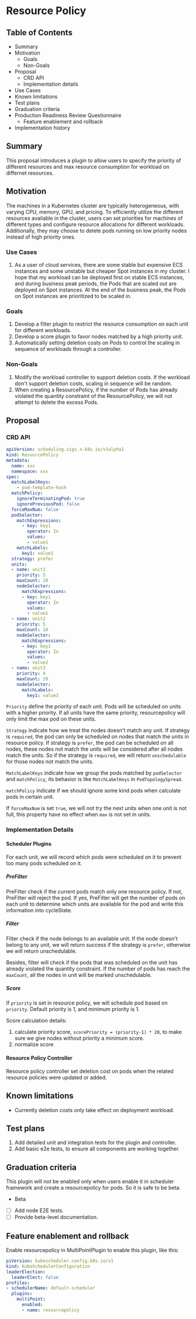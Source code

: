 # Resource Policy

## Table of Contents

- Summary
- Motivation
   - Goals
   - Non-Goals
- Proposal
   - CRD API
   - Implementation details
- Use Cases
- Known limitations
- Test plans
- Graduation criteria
- Production Readiness Review Questionnaire
   - Feature enablement and rollback
- Implementation history

## Summary
This proposal introduces a plugin to allow users to specify the priority of different resources and max resource 
consumption for workload on differnet resources.

## Motivation
The machines in a Kubernetes cluster are typically heterogeneous, with varying CPU, memory, GPU, and pricing. To 
efficiently utilize the different resources available in the cluster, users can set priorities for machines of different 
types and configure resource allocations for different workloads. Additionally, they may choose to delete pods running 
on low priority nodes instead of high priority ones. 

### Use Cases

1. As a user of cloud services, there are some stable but expensive ECS instances and some unstable but cheaper Spot 
instances in my cluster. I hope that my workload can be deployed first on stable ECS instances, and during business peak 
periods, the Pods that are scaled out are deployed on Spot instances. At the end of the business peak, the Pods on Spot 
instances are prioritized to be scaled in.

### Goals

1. Develop a filter plugin to restrict the resource consumption on each unit for different workloads.
2. Develop a score plugin to favor nodes matched by a high priority unit.
3. Automatically setting deletion costs on Pods to control the scaling in sequence of workloads through a controller.

### Non-Goals

1. Modify the workload controller to support deletion costs. If the workload don't support deletion costs, scaling in 
sequence will be random.
2. When creating a ResourcePolicy, if the number of Pods has already violated the quantity constraint of the 
ResourcePolicy, we will not attempt to delete the excess Pods.


## Proposal

### CRD API
```yaml
apiVersion: scheduling.sigs.x-k8s.io/v1alpha1
kind: ResourcePolicy
metadata:
  name: xxx
  namespace: xxx
spec:
  matchLabelKeys:
    - pod-template-hash
  matchPolicy:
    ignoreTerminatingPod: true
    ignorePreviousPod: false
  forceMaxNum: false
  podSelector:
    matchExpressions:
      - key: key1
        operator: In
        values:
        - value1
    matchLabels:
      key1: value1
  strategy: prefer
  units:
  - name: unit1
    priority: 5
    maxCount: 10
    nodeSelector:
      matchExpressions:
      - key: key1
        operator: In
        values:
        - value1
  - name: unit2
    priority: 5
    maxCount: 10
    nodeSelector:
      matchExpressions:
      - key: key1
        operator: In
        values:
        - value2
  - name: unit3
    priority: 4
    maxCount: 20
    nodeSelector:
      matchLabels:
        key1: value3
```

`Priority` define the priority of each unit. Pods will be scheduled on units with a higher priority. 
If all units have the same priority, resourcepolicy will only limit the max pod on these units.

`Strategy` indicate how we treat the nodes doesn't match any unit. 
If strategy is `required`, the pod can only be scheduled on nodes that match the units in resource policy. 
If strategy is `prefer`, the pod can be scheduled on all nodes, these nodes not match the units will be 
considered after all nodes match the units. So if the strategy is `required`, we will return `unschedulable` 
for those nodes not match the units.

`MatchLabelKeys` indicate how we group the pods matched by `podSelector` and `matchPolicy`, its behavior is like 
`MatchLabelKeys` in `PodTopologySpread`.

`matchPolicy` indicate if we should ignore some kind pods when calculate pods in certain unit.

If `forceMaxNum` is set `true`, we will not try the next units when one unit is not full, this property have no effect
when `max` is not set in units.

### Implementation Details

#### Scheduler Plugins

For each unit, we will record which pods were scheduled on it to prevent too many pods scheduled on it.

##### PreFilter
PreFilter check if the current pods match only one resource policy. If not, PreFilter will reject the pod.
If yes, PreFilter will get the number of pods on each unit to determine which units are available for the pod
and write this information into cycleState.

##### Filter
Filter check if the node belongs to an available unit. If the node doesn't belong to any unit, we will return
success if the strategy is `prefer`, otherwise we will return unschedulable.

Besides, filter will check if the pods that was scheduled on the unit has already violated the quantity constraint.
If the number of pods has reach the `maxCount`, all the nodes in unit will be marked unschedulable.

##### Score
If `priority` is set in resource policy, we will schedule pod based on `priority`. Default priority is 1, and minimum 
priority is 1.

Score calculation details: 

1. calculate priority score, `scorePriority = (priority-1) * 20`, to make sure we give nodes without priority a minimum 
score.
2. normalize score

#### Resource Policy Controller
Resource policy controller set deletion cost on pods when the related resource policies were updated or added.

## Known limitations

- Currently deletion costs only take effect on deployment workload.

## Test plans

1. Add detailed unit and integration tests for the plugin and controller.
2. Add basic e2e tests, to ensure all components are working together.
   
## Graduation criteria

This plugin will not be enabled only when users enable it in scheduler framework and create a resourcepolicy for pods.
So it is safe to be beta.

* Beta
- [ ] Add node E2E tests.
- [ ] Provide beta-level documentation.

## Feature enablement and rollback

Enable resourcepolicy in MultiPointPlugin to enable this plugin, like this:

```yaml
piVersion: kubescheduler.config.k8s.io/v1
kind: KubeSchedulerConfiguration
leaderElection:
  leaderElect: false
profiles:
- schedulerName: default-scheduler
  plugins:
    multiPoint:
      enabled:
      - name: resourcepolicy
```



